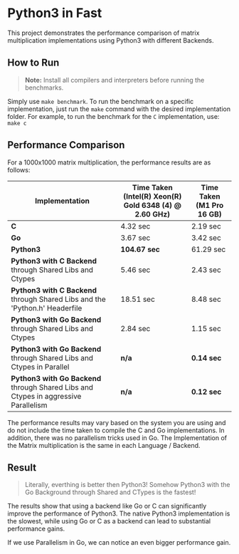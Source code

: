 # Python3 in Fast 

This project demonstrates the performance comparison of matrix multiplication implementations using Python3 with different Backends.

## How to Run

> **Note:** Install all compilers and interpreters before running the benchmarks.

Simply use `make benchmark`. To run the benchmark on a specific implementation, just run the `make` command with the desired implementation folder. For example, to run the benchmark for the `C` implementation, use: `make c`

## Performance Comparison

For a 1000x1000 matrix multiplication, the performance results are as follows:

| Implementation                                                                        | Time Taken (Intel(R) Xeon(R) Gold 6348 (4) @ 2.60 GHz)  | Time Taken (M1 Pro 16 GB) |
|---------------------------------------------------------------------------------------|---------------------------------------------------------|---------------------------|
| **C**                                                                                 | 4.32 sec                                                | 2.19 sec                  |
| **Go**                                                                                | 3.67 sec                                                | 3.42 sec                  |
| **Python3**                                                                           | **104.67 sec**                                          | 61.29 sec                 |
| **Python3 with C Backend** through Shared Libs and Ctypes                             | 5.46 sec                                                | 2.43 sec                  |
| **Python3 with C Backend** through Shared Libs and the 'Python.h' Headerfile          | 18.51 sec                                               | 8.48 sec                  |
| **Python3 with Go Backend** through Shared Libs and Ctypes                            | 2.84 sec                                                | 1.15 sec                  |
| **Python3 with Go Backend** through Shared Libs and Ctypes in Parallel                | **n/a**                                                 | **0.14 sec**              |
| **Python3 with Go Backend** through Shared Libs and Ctypes in aggressive Parallelism  | **n/a**                                                 | **0.12 sec**              |

The performance results may vary based on the system you are using and do not include the time taken to compile the C and Go implementations. In addition, there was no parallelism tricks used in Go. The Implementation of the Matrix multiplication is the same in each Language / Backend.

## Result 

> Literally, everthing is better then Python3! Somehow Python3 with the Go Background through Shared and CTypes is the fastest!

The results show that using a backend like Go or C can significantly improve the performance of Python3. The native Python3 implementation is the slowest, while using Go or C as a backend can lead to substantial performance gains. 

If we use Parallelism in Go, we can notice an even bigger performance gain.
